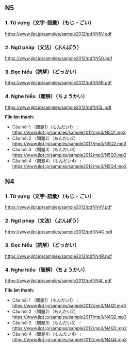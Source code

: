 N5
-------
### 1. Từ vựng（文字･語彙）（もじ・ごい）

https://www.jlpt.jp/samples/sample2012/pdf/N5V.pdf

### 2. Ngữ pháp（文法）（ぶんぽう）

https://www.jlpt.jp/samples/sample2012/pdf/N5G.pdf

### 3. Đọc hiểu（読解）（どっかい）

https://www.jlpt.jp/samples/sample2012/pdf/N5R.pdf

### 4. Nghe hiểu（聴解）（ちょうかい）

https://www.jlpt.jp/samples/sample2012/pdf/N5L.pdf

**File âm thanh:**
- Câu hỏi 1 （問題1）（もんだい1） : https://www.jlpt.jp/samples/sample2012/mp3/N5Q1.mp3
- Câu hỏi 2 （問題2）（もんだい2） : https://www.jlpt.jp/samples/sample2017/mp3/N5Q2.mp3
- Câu hỏi 3 （問題3）（もんだい3） : https://www.jlpt.jp/samples/sample2012/mp3/N5Q3.mp3
- Câu hỏi 4 （問題4）（もんだい4） : https://www.jlpt.jp/samples/sample2012/mp3/N5Q4.mp3

N4
-------
### 1. Từ vựng（文字･語彙）（もじ・ごい）

https://www.jlpt.jp/samples/sample2012/pdf/N4V.pdf

### 2. Ngữ pháp（文法）（ぶんぽう）

https://www.jlpt.jp/samples/sample2012/pdf/N4G.pdf

### 3. Đọc hiểu（読解）（どっかい）

https://www.jlpt.jp/samples/sample2012/pdf/N4R.pdf

### 4. Nghe hiểu（聴解）（ちょうかい）

https://www.jlpt.jp/samples/sample2012/pdf/N4L.pdf

**File âm thanh:**
- Câu hỏi 1 （問題1）（もんだい1） : https://www.jlpt.jp/samples/sample2012/mp3/N4Q1.mp3
- Câu hỏi 2 （問題2）（もんだい2） : https://www.jlpt.jp/samples/sample2017/mp3/N4Q2.mp3
- Câu hỏi 3 （問題3）（もんだい3） : https://www.jlpt.jp/samples/sample2012/mp3/N4Q3.mp3
- Câu hỏi 4 （問題4）（もんだい4） : https://www.jlpt.jp/samples/sample2012/mp3/N4Q4.mp3
